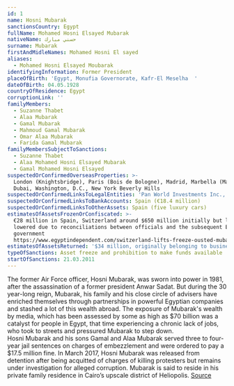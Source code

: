 ```yaml
---
id: 1
name: Hosni Mubarak
sanctionsCountry: Egypt
fullName: Mohamed Hosni Elsayed Mubarak
nativeName: حسني مبارك
surname: Mubarak
firstAndMidleNames: Mohamed Hosni El sayed
aliases:
  - Mohamed Hosni Elsayed Moubarak
identifyingInformation: Former President
placeOfBirth: 'Egypt, Monufia Governorate, Kafr-El Meselha  '
dateOfBirth: 04.05.1928
countryOfResidence: Egypt
corruptionLink: ''
familyMembers:
  - Suzanne Thabet
  - Alaa Mubarak
  - Gamal Mubarak
  - Mahmoud Gamal Mubarak
  - Omar Alaa Mubarak
  - Farida Gamal Mubarak
familyMembersSubjectToSanctions:
  - Suzanne Thabet
  - Alaa Mohamed Hosni Elsayed Mubarak
  - Gamal Mohamed Hosni Elsayed
suspectedOrConfirmedOverseasProperties: >-
  London (Knightsbridge), Paris (Bois de Bologne), Madrid, Marbella (Malaga)
  Dubai, Washington, D.C., New York Beverly Hills 
suspectedOrConfirmedLinksToLegalEntities: 'Pan World Investments Inc., Brick Nominees Limited'
suspectedOrConfirmedLinksToBankAccounts: Spain (€18.4 million)
suspectedOrConfirmedLinksToOtherAssets: Spain (five luxury cars)
estimatesOfAssetsFrozenOrConfiscated: >-
  €28 million in Spain, Switzerland around $650 million initially but later
  lowered due to reconciliations between officials and the subsequent Egyptian
  government
  https://www.egyptindependent.com/switzerland-lifts-freeze-ousted-mubaraks-financial-assets/
estimatesOfAssetsReturned: '$34 million, originally belonging to businessman Ahmed Ezz'
typeOfSanctions: Asset freeze and prohibition to make funds available
startOfSanctions: 21.03.2011
---
```

The former Air Force officer, Hosni Mubarak, was sworn into power in 1981, after 
the assassination of a former president Anwar Sadat. 
But during the 30 year-long reign, Mubarak, his family and his close circle of 
advisers have enriched themselves through partnerships in powerful Egyptian 
companies and stashed a lot of this wealth abroad. The exposure of Mubarak's 
wealth by media, which has been assessed by some as high as $70 billion was a 
catalyst for people in Egypt, that time experiencing a chronic lack of jobs, who 
took to streets and pressured Mubarak to step down.  
Hosni Mubarak and his sons Gamal and Alaa Mubarak served three to four-year jail 
sentences on charges of embezzlement and were ordered to pay a $17.5 million 
fine. In March 2017, Hosni Mubarak was released from detention after being 
acquitted of charges of killing protesters but remains under investigation for 
alleged corruption. Mubarak is said to reside in his private family residence in 
Cairo’s upscale district of Heliopolis. 
[Source](https://www.bbc.com/news/world-middle-east-12301713)
